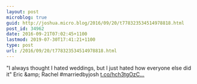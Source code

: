 ```yaml
---
layout: post
microblog: true
guid: http://joshua.micro.blog/2016/09/20/t778323534514978818.html
post_id: 34962
date: 2016-09-21T07:02:45+1100
lastmod: 2019-07-30T17:41:21+1100
type: post
url: /2016/09/20/t778323534514978818.html
---
```

"I always thought I hated weddings, but I just hated how everyone else did it" Eric &amp;amp; Rachel #marriedbyjosh [t.co/hch3tgOzC...](https://t.co/hch3tgOzCy)
